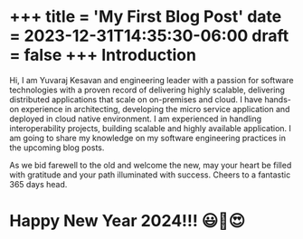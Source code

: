+++
title = 'My First Blog Post'
date = 2023-12-31T14:35:30-06:00
draft = false
+++
Introduction
============

Hi, I am Yuvaraj Kesavan and engineering leader with a passion for software technologies with a proven record of delivering highly scalable, delivering distributed applications that scale on on-premises and cloud.  I have hands-on experience in architecting, developing the micro service application and deployed in cloud native environment. I am experienced in handling interoperability projects, building scalable and highly available application. I am going to share my knowledge on my software engineering practices in the upcoming blog posts.

As we bid farewell to the old and welcome the new, may your heart be filled with gratitude and your path illuminated with success. Cheers to a fantastic 365 days head.

# Happy New Year 2024!!! 😃🥳😍